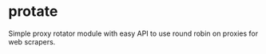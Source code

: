 # protate
Simple proxy rotator module with easy API to use round robin on proxies for web scrapers.
